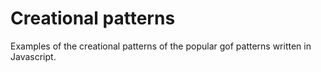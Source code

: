 # Creational patterns

Examples of the creational patterns of the popular gof 
patterns written in Javascript.

